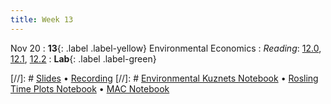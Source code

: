 ```yaml
---
title: Week 13
---
```


Nov 20
: **13**{: .label .label-yellow} Environmental Economics
: *Reading*: [12.0](https://data-88e.github.io/textbook/content/12-environmental/index.html), [12.1](https://data-88e.github.io/textbook/content/12-environmental/textbook1.html), [12.2](https://data-88e.github.io/textbook/content/12-environmental/KuznetsHypothesis-Copy1.html)
: **Lab**{: .label .label-green} 

[//]: # [Slides]() &#8226; [Recording]()
[//]: # [Environmental Kuznets Notebook]() &#8226; [Rosling Time Plots Notebook]() &#8226; [MAC Notebook]()


